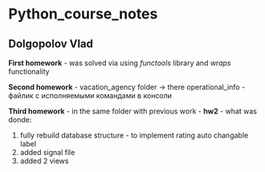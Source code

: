 # Python_course_notes
## Dolgopolov Vlad
**First homework** - was solved via using _functools_ library and _wraps_ functionality

**Second homework** - vacation_agency folder -> there operational_info - файлик с исполняемыми командами в консоли

**Third homework** - in the same folder with previous work - **hw2** - what was donde: 

1. fully rebuild database structure - to implement rating auto changable label
2. added signal file
3. added 2 views


